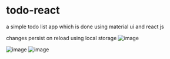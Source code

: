# todo-react

a simple  todo list app which is done using material ui and react js

changes persist on reload using local storage
![image](https://github.com/srivatsa-ps/todo-react/assets/91328707/ce120449-1230-44ff-a7fa-db09225adc08)

![image](https://github.com/srivatsa-ps/todo-react/assets/91328707/a84f3da9-128c-498f-90cb-91872386b902)
![image](https://github.com/srivatsa-ps/todo-react/assets/91328707/a41bc5b3-9c30-42b2-bfdc-fa6fa59e17f0)

